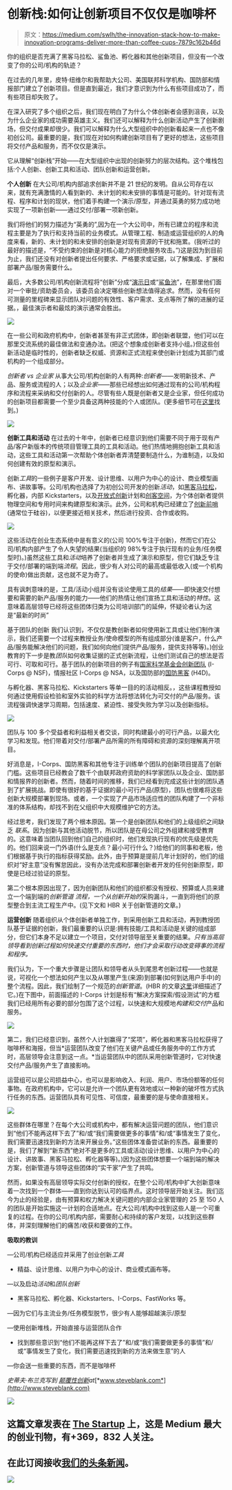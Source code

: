 # 创新栈:如何让创新项目不仅仅是咖啡杯

> 原文：<https://medium.com/swlh/the-innovation-stack-how-to-make-innovation-programs-deliver-more-than-coffee-cups-7879c162b46d>

你的组织是否充满了黑客马拉松、鲨鱼池、孵化器和其他创新项目，但没有一个改变了你的公司/机构的轨迹？

在过去的几年里，皮特·纽维尔和我帮助大公司、美国联邦科学机构、国防部和情报部门建立了创新项目。但是直到最近，我们才意识到为什么有些项目成功了，而有些项目却失败了。

在深入研究了多个组织之后，我们现在明白了为什么个体创新者会感到沮丧，以及为什么企业家的成功需要英雄主义。我们还可以解释为什么创新活动产生了创新剧场，但交付成果却很少。我们可以解释为什么大型组织中的创新看起来一点也不像初创公司。最重要的是，我们现在对如何构建创新项目有了更好的想法，这些项目将交付产品和服务，而不仅仅是演示。

它从理解“创新栈”开始——在大型组织中出现的创新努力的层次结构。这个堆栈包括:个人创新、创新工具和活动、团队创新和运营创新。

**个人创新** 在大公司/机构内部追求创新并不是 21 世纪的发明。自从公司存在以来，就有充满激情的人看到新的、未计划的和未安排的事情是可能的。针对现有流程、程序和计划的现状，他们着手构建一个演示/原型，并通过英勇的努力成功地实现了一项新创新——通过交付/部署一项新创新。

我们将他们的努力描述为“英勇的”,因为在一个大公司中，所有已建立的程序和流程主要是为了执行和支持当前的业务模式。从管理工程、制造或运营组织的人的角度来看，新的、未计划的和未安排的创新是对现有资源的干扰和拖累。(我听过的最好的描述是，“不受约束的创新是对核心能力的拒绝服务攻击。”)这是因为到目前为止，我们还没有对创新者提出任何要求、严格要求或证据，以了解集成、扩展和部署产品/服务需要什么。

最后，大多数公司/机构创新流程将“创新”分成“[演示日](https://www.ycombinator.com/demoday/faq/)或“[鲨鱼池](https://en.wikipedia.org/wiki/Shark_Tank)”，在那里他们面对一个审批/资助委员会，该委员会决定哪些创新想法值得追求。然而，没有任何可测量的里程碑来显示团队对问题的有效性、客户需求、支点等所了解的进展的证据。，最佳演示者和最炫的演示通常会胜出。

![](img/b6d5eb758ea99ec91124b6439cfd46dc.png)

在一些公司和政府机构中，创新者甚至有非正式团体，即创新者联盟，他们可以在那里交流系统的最佳做法和变通办法。(把这个想象成创新者支持小组。)但这些创新活动是临时性的，创新者缺乏权威、资源和正式流程来使创新计划成为其部门或机构的一个组成部分。

*创新者 vs 企业家* 从事大公司/机构创新的人有两种:*创新者*——发明新技术、产品、服务或流程的人；以及*企业家*——那些已经想出如何通过现有的公司/机构程序和流程来采纳和交付创新的人。尽管有些人既是创新者又是企业家，但任何成功的创新项目都需要一个至少具备这两种技能的个人或团队。(更多细节可在[这里](https://steveblank.com/2018/04/03/the-difference-between-innovators-and-entrepreneurs/)找到。)

![](img/f2eec0922e4ba38daad399bf28e89b9e.png)

**创新工具和活动** 在过去的十年中，创新者已经意识到他们需要不同于用于现有产品/客户新版本的传统项目管理工具的工具和活动。他们热情地拥抱创新工具和活动，这些工具和活动第一次帮助个体创新者弄清楚要制造什么，为谁制造，以及如何创建有效的原型和演示。

创新*工具*的一些例子是客户开发、设计思维、以用户为中心的设计、商业模型画布、讲故事等。公司/机构也选择了为初创公司开发的创新*活动*，如[黑客马拉松](https://en.wikipedia.org/wiki/Hackathon)，孵化器，内部 Kickstarters，以及[开放式创新](https://sloanreview.mit.edu/article/the-era-of-open-innovation/)计划和[创客空间](https://www.makerspaces.com/what-is-a-makerspace/)，为个体创新者提供物理空间和专用时间来构建原型和演示。此外，公司和机构已经建立了[创新前哨](https://steveblank.com/category/innovation-outposts/)(通常位于硅谷)，以便更接近相关技术，然后进行投资、合作或收购。

![](img/2b937a8f71b7f78e2506fa5d4c360594.png)

这些活动在创业生态系统中是有意义的(公司 100%专注于创新)，然而它们在公司/机构内部产生了令人失望的结果(当组织的 98%专注于执行现有的业务/任务模型时)。)虽然这些工具和*活动*培养了创新者并生成了演示和原型，但它们缺乏专注于交付/部署的端到端*流程*。因此，很少有人对公司的最高或最低收入(或一个机构的使命)做出贡献，这也就不足为奇了。

具有讽刺意味的是，工具/活动小组并没有谈论使用工具的*结果*——即快速交付想要和需要的新产品/服务的能力——他们的热情让他们宣扬工具和活动的*特性*。这意味着高层领导已经将这些团体归类为公司培训部门的延伸，怀疑论者认为这是“最新的时尚”

基于团队的创新
我们认识到，不仅仅是教创新者如何使用新工具或让他们制作演示，我们还需要一个过程来教授业务/使命模型的所有组成部分(谁是客户，什么产品/服务能解决他们的问题，我们如何向他们提供产品/服务，提供支持等等)。)创业教育的下一步是教*团队*如何收集证据的正式创新流程，让他们测试自己的想法是否可行、可取和可行。基于团队的创新项目的例子有[国家科学基金会创新团队](https://www.nsf.gov/news/special_reports/i-corps/) (I-Corps @ NSF)，情报社区 I-Corps @ NSA，以及国防部的[国防黑客](https://www.h4di.org/) (H4D)。

与孵化器、黑客马拉松、Kickstarters 等单一目的的活动相反。，这些课程教授如何通过使用假设检验和室外实验的科学方法将想法转化为可交付的产品/服务。该流程强调快速学习周期，包括速度、紧迫性、接受失败为学习以及创新指标。

![](img/3d5fb8c321230df2fe5fc598882ed596.png)

团队与 100 多个受益者和利益相关者交谈，同时构建最小的可行产品，以最大化学习和发现。他们带着对交付/部署产品所需的所有障碍和资源的深刻理解离开项目。

好消息是，I-Corps、国防黑客和其他专注于训练单个团队的创新项目提高了创新门槛。这些项目已经教会了数千个由联邦政府资助的科学家团队以及企业、国防部和情报界的创新者。然而，随着时间的推移，我们已经看到完成这些计划的团队遇到了扩展挑战。即使有很好的基于证据的最小可行产品(原型)，团队也很难将这些创新大规模部署到现场。或者，一个实现了产品市场适应性的团队构建了一个非标准的体系结构，却找不到在父组织中大规模维护它的方法。

经过思考，我们发现了两个根本原因。第一个是创新团队和他们的上级组织之间缺乏 *联系*。因为创新与其他活动脱节，所以团队是在母公司之外组建和接受教育的。这意味着当团队回到他们自己的组织时，他们发现执行现有的优先级是优先的。他们回来说一门外语(什么是支点？最小可行什么？)给他们的同事和老板，他们根据基于执行的指标获得奖励。此外，由于预算是提前几年计划好的，他们的组织对“好主意”没有懈怠因此，没有办法完成和部署创新者开发的任何创新原型，即使是已经过验证的原型。

第二个根本原因出现了，因为创新团队和他们的组织都没有授权、预算或人员来建立一个端到端的*创新管道* *流程，一个从创新开始的*采购漏斗，一直到将他们的原型整合到主流工程生产中。(见下文和 HBR 关于创新管道的文章。)

**运营创新** 随着组织从个体创新者单独工作，到采用创新工具和活动，再到教授团队基于证据的创新，我们最重要的认识是:拥有技能/工具和活动是关键的组成部分，但它们本身不足以建立一个项目，交付对领导层至关重要的结果。*只有当高层领导看到创新过程如何快速交付重要的东西时，他们才会采取行动改变碍事的流程和程序。*

我们认为，下一个重大步骤是让团队和领导者从头到尾思考创新过程——也就是说，可视化一个想法如何产生以及从哪里产生(来源)到部署(如何到达用户手中)的整个流程。因此，我们绘制了一个规范的*创新管道*。(HBR 的文章[这里](https://hbr.org/2017/09/what-your-innovation-process-should-look-like)详细描述了它。)在下图中，前面描述的 I-Corps 计划是标有“解决方案探索/假设测试”的方框我们已经用所有必要的部分包围了这个过程，以快速和大规模地*构建和交付*产品和服务。

![](img/20038454e316d151368cf2600ba5ac02.png)

第二，我们已经意识到，虽然个人计划赢得了“奖项”，孵化器和黑客马拉松获得了咖啡杯和海报，但当*运营团队改变了他们在关键产品或任务服务中的工作方式时，高层领导会注意到这一点。*当运营团队中的团队采用创新管道时，它对快速交付产品/服务产生了直接影响。

运营组可以是公司损益中心，也可以是影响收入、利润、用户、市场份额等的任何事物。在政府机构中，它可以是允许一个团队更有效地或以一种新的破坏性方式执行任务的东西。运营团队具有可见性、可信度，最重要的是与使命直接相关。

![](img/9efaf8e58e0e849958da97312a18120e.png)

这些群体在哪里？在每个大公司或机构中，都有解决运营问题的团队，他们意识到“他们不能再这样下去了”和/或“我们需要做更多的事情”和/或“事情发生了变化，我们需要迅速找到新的方法来开展业务。”这些团体准备尝试新的东西。最重要的是，我们了解到“新东西”绝对不是更多的工具或活动(设计思维、以用户为中心的设计、讲故事、黑客马拉松、孵化器等等)。)因为这些团体想要一个端到端的解决方案，创新管道与领导这些团体的“实干家”产生了共鸣。

然而，如果没有高层领导实际交付创新的授权，在整个公司/机构中扩大创新意味着一次找到一个群体——直到你达到认可的临界点。这时领导层开始关注。我们迄今为止的经验是，由有预算和权力解决关键问题的内部企业家管理的 25 至 150 人的团队是开始实施这一计划的合适地点。在大公司/机构中找到这些人是一个可重复的过程。在你的公司/机构内部，需要耐心和持续的客户发现，以找到这些群体，并深刻理解他们的痛苦/收获和要做的工作。

**吸取的教训**

—公司/机构已经适应并采用了创业创新*工具*

*   精益、设计思维、以用户为中心的设计、商业模式画布等。

—以及启动*活动*和*团队创新*

*   黑客马拉松、孵化器、Kickstarters、I-Corps、FastWorks 等。

—因为它们与主流业务/任务模型脱节，很少有人能够超越演示/原型

—使用创新堆栈，开始直接与运营团队合作

*   找到那些意识到“他们不能再这样下去了”和/或“我们需要做更多的事情”和/或“事情发生了变化，我们需要迅速找到新的方法来做生意”的人

—你会送一些重要的东西，而不是咖啡杯

*史蒂夫·布兰克写到* [*颠覆性创新*](https://steveblank.com/2018/06/05/whats-next-for-getting-stuff-done-in-large-organizations-the-innovation-stack/)*at*[*www.steveblank.com*](http://www.steveblank.com)

[![](img/308a8d84fb9b2fab43d66c117fcc4bb4.png)](https://medium.com/swlh)

## 这篇文章发表在 [The Startup](https://medium.com/swlh) 上，这是 Medium 最大的创业刊物，有+369，832 人关注。

## 在此订阅接收[我们的头条新闻](http://growthsupply.com/the-startup-newsletter/)。

[![](img/b0164736ea17a63403e660de5dedf91a.png)](https://medium.com/swlh)